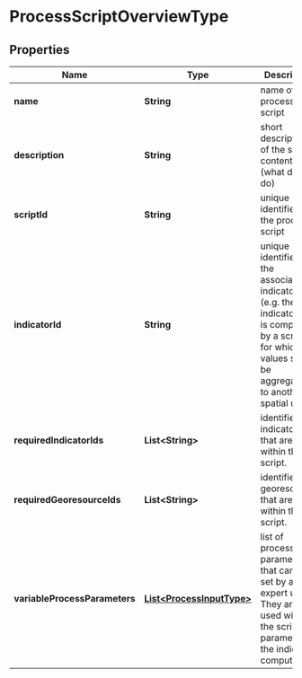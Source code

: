 
# ProcessScriptOverviewType

## Properties
Name | Type | Description | Notes
------------ | ------------- | ------------- | -------------
**name** | **String** | name of the process script | 
**description** | **String** | short description of the scripts content (what does it do) | 
**scriptId** | **String** | unique identifier of the process script | 
**indicatorId** | **String** | unique identifier of the associated indicator (e.g. the indicator that is computed by a script or for which the values shall be aggregated to another spatial unit) | 
**requiredIndicatorIds** | **List&lt;String&gt;** | identifiers of indicators that are used within the script. | 
**requiredGeoresourceIds** | **List&lt;String&gt;** | identifiers of georesources that are used within the script. | 
**variableProcessParameters** | [**List&lt;ProcessInputType&gt;**](ProcessInputType.md) | list of process parameters that can be set by an expert user. They are used within the script to parameterize the indicator computation | 



